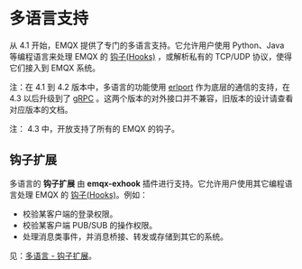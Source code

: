 # 多语言支持

从 4.1 开始，EMQX 提供了专门的多语言支持。它允许用户使用 Python、Java 等编程语言来处理 EMQX 的 [钩子(Hooks)](./hooks.md) ，或解析私有的 TCP/UDP 协议，使得它们接入到 EMQX 系统。

注：在 4.1 到 4.2 版本中，多语言的功能使用 [erlport](https://github.com/emqx/erlport) 作为底层的通信的支持，在 4.3 以后升级到了 [gRPC](https://grpc.io) 。这两个版本的对外接口并不兼容，旧版本的设计请查看对应版本的文档。

注： 4.3 中，开放支持了所有的 EMQX 的钩子。


## 钩子扩展

多语言的 **钩子扩展** 由 **emqx-exhook** 插件进行支持。它允许用户使用其它编程语言处理 EMQX 的 [钩子(Hooks)](./hooks.md)。例如：

- 校验某客户端的登录权限。
- 校验某客户端 PUB/SUB 的操作权限。
- 处理消息类事件，并消息桥接、转发或存储到其它的系统。

见：[多语言 - 钩子扩展](./lang-exhook.md)。

<!-- ## 协议接入 -->

<!-- 多语言的 **协议接入** 处理由 **emqx-exproto**  插件进行支持。它允许用户使用其它的编程语言实现私有的，自定义的协议接入。例如： -->

<!-- - 可接收基于 TCP/UDP/TLS/DTLS 及 PSK 的终端连接。 -->
<!-- - 允许 Python、Java 代码侧订阅主题，或发布消息到 EMQX 系统。 -->

<!-- 见：[多语言 - 协议接入](lang-exproto.md)。 -->

<!-- ## 历史性遗留 -->

<!-- 在 EMQX 4.1 之前，仅包含对 Lua 的支持，它由 `emqx-lua-hook`  实现。该插件仅支持对系统钩子的处理，不支持协议接入的处理。 -->

<!-- 见：[多语言 - Lua](lang-lua.md)。 -->

